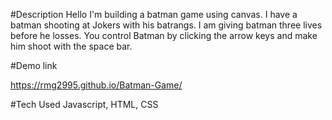 #Description
Hello I'm building a batman game using canvas. I have a batman shooting at Jokers with his batrangs. I am giving batman three lives before he losses. You control Batman by clicking the arrow keys and make him shoot with the space bar.


#Demo link

https://rmg2995.github.io/Batman-Game/

#Tech Used
Javascript, HTML, CSS